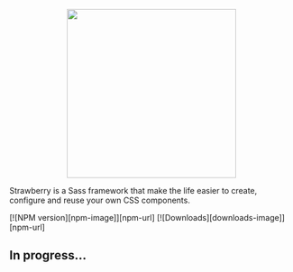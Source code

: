 <p align="center">
    <img height="300" src="https://cdn.rawgit.com/strawberrysass/strawberry-branding/master/strawberry-logo.png">
</p>

Strawberry is a Sass framework that make the life easier to create, configure and reuse your own CSS components.

[![NPM version][npm-image]][npm-url] [![Downloads][downloads-image]][npm-url] 

## In progress...